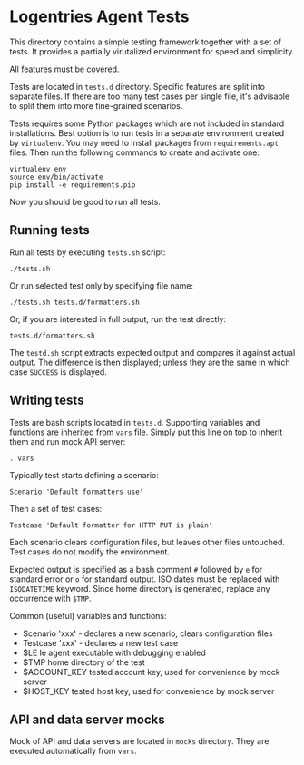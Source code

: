 Logentries Agent Tests
======================

This directory contains a simple testing framework together with a set of tests. It provides a partially virutalized environment for speed and simplicity.

All features must be covered.

Tests are located in `tests.d` directory. Specific features are split into separate files. If there are too many test cases per single file, it's advisable to split them into more fine-grained scenarios.

Tests requires some Python packages which are not included in standard installations. Best option is to run tests in a separate environment created by `virtualenv`. You may need to install packages from `requirements.apt` files. Then run the following commands to create and activate one:

	virtualenv env
	source env/bin/activate
	pip install -e requirements.pip

Now you should be good to run all tests.


Running tests
-------------

Run all tests by executing `tests.sh` script:

	./tests.sh

Or run selected test only by specifying file name:

	./tests.sh tests.d/formatters.sh

Or, if you are interested in full output, run the test directly:

	tests.d/formatters.sh

The `testd.sh` script extracts expected output and compares it against actual output. The difference is then displayed; unless they are the same in which case `SUCCESS` is displayed.


Writing tests
-------------

Tests are bash scripts located in `tests.d`. Supporting variables and functions are inherited from `vars` file. Simply put this line on top to inherit them and run mock API server:

	. vars

Typically test starts defining a scenario:

	Scenario 'Default formatters use'

Then a set of test cases:

	Testcase 'Default formatter for HTTP PUT is plain'

Each scenario clears configuration files, but leaves other files untouched. Test cases do not modify the environment.

Expected output is specified as a bash comment `#` followed by `e` for standard error or `o` for standard output. ISO dates must be replaced with `ISODATETIME` keyword. Since home directory is generated, replace any occurrence with `$TMP`.

Common (useful) variables and functions:

* Scenario 'xxx' - declares a new scenario, clears configuration files
* Testcase 'xxx' - declares a new test case
* $LE le agent executable with debugging enabled
* $TMP home directory of the test
* $ACCOUNT_KEY tested account key, used for convenience by mock server
* $HOST_KEY tested host key, used for convenience by mock server

API and data server mocks
-------------------------

Mock of API and data servers are located in `mocks` directory. They are executed automatically from `vars`.

